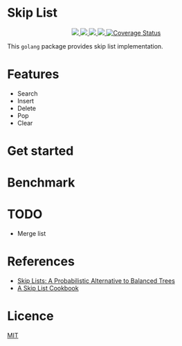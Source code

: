 # Skip List
<p align="center">
  <a href="https://pkg.go.dev/github.com/go-ds/skiplist">
    <img src="https://img.shields.io/badge/%F0%9F%93%9A%20godoc-pkg-00ACD7.svg?color=00ACD7&style=flat">
  </a>
  <a href="https://goreportcard.com/report/github.com/go-ds/skiplist">
    <img src="https://img.shields.io/badge/%F0%9F%93%9D%20goreport-A%2B-75C46B">
  </a>
  <a href="https://github.com/go-ds/skiplist/actions?query=workflow%3ASecurity">
    <img src="https://img.shields.io/github/workflow/status/go-ds/skiplist/Security?label=%F0%9F%94%91%20gosec&style=flat&color=75C46B">
  </a>
  <a href="https://github.com/go-ds/skiplist/actions?query=workflow%3ATest">
    <img src="https://img.shields.io/github/workflow/status/go-ds/skiplist/Test?label=%F0%9F%A7%AA%20tests&style=flat&color=75C46B">
  </a>
  <a href='https://coveralls.io/github/go-ds/skiplist'>
    <img src='https://coveralls.io/repos/github/go-ds/skiplist/badge.svg' alt='Coverage Status' />
  </a>
</p>

This `golang` package provides skip list implementation.

# Features
- Search
- Insert
- Delete
- Pop
- Clear

# Get started

# Benchmark

# TODO
- Merge list

# References
- [Skip Lists: A Probabilistic Alternative to Balanced Trees](http://citeseerx.ist.psu.edu/viewdoc/summary?doi=10.1.1.117.6383)
- [A Skip List Cookbook](http://citeseerx.ist.psu.edu/viewdoc/summary?doi=10.1.1.17.524)

# Licence
[MIT](https://github.com/go-ds/skiplist/blob/main/LICENSE)
